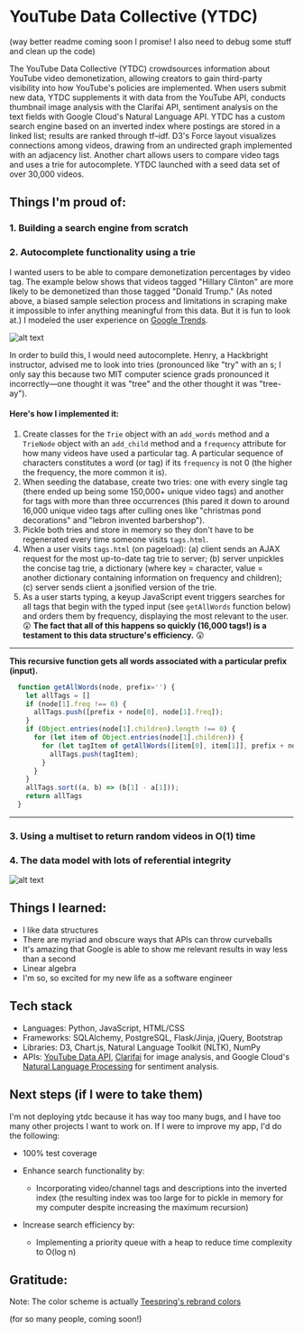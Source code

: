 # YouTube Data Collective (YTDC)

(way better readme coming soon I promise! I also need to debug some stuff and clean up the code)

The YouTube Data Collective (YTDC) crowdsources information about YouTube video demonetization, allowing creators to gain third-party visibility into how YouTube's policies are implemented. When users submit new data, YTDC supplements it with data from the YouTube API, conducts thumbnail image analysis with the Clarifai API, sentiment analysis on the text fields with Google Cloud's Natural Language API. YTDC has a custom search engine based on an inverted index where postings are stored in a linked list; results are ranked through tf–idf. D3's Force layout visualizes connections among videos, drawing from an undirected graph implemented with an adjacency list. Another chart allows users to compare video tags and uses a trie for autocomplete. YTDC launched with a seed data set of over 30,000 videos.

## Things I'm proud of:

### 1. Building a search engine from scratch


### 2. Autocomplete functionality using a trie

I wanted users to be able to compare demonetization percentages by video tag. The example below shows that videos tagged "Hillary Clinton" are more likely to be demonetized than those tagged "Donald Trump." (As noted above, a biased sample selection process and limitations in scraping make it impossible to infer anything meaningful from this data. But it is fun to look at.) I modeled the user experience on [Google Trends](https://trends.google.com/trends/explore?date=today%205-y&geo=US&q=%2Fm%2F0cqt90,%2Fm%2F0d06m5).

![alt text](https://lh4.googleusercontent.com/_1H2MKoNUGkDN87ydTvIbbIJAvgs6tu7RCp7ypXYUUjxc3U2Yo3dkZiRXG4eJTtCLYl9n5Qxapu4qg=w1440-h780 "Autocomplete functionality")

In order to build this, I would need autocomplete. Henry, a Hackbright instructor, advised me to look into tries (pronounced like "try" with an s; I only say this because two MIT computer science grads pronounced it incorrectly—one thought it was "tree" and the other thought it was "tree-ay").

#### Here's how I implemented it:
1. Create classes for the `Trie` object with an `add_words` method  and a `TrieNode` object with an `add_child` method and a `frequency` attribute for how many videos have used a particular tag. A particular sequence of characters constitutes a word (or tag) if its `frequency` is not 0 (the higher the frequency, the more common it is).
2. When seeding the database, create two tries: one with every single tag (there ended up being some 150,000+ unique video tags) and another for tags with more than three occurrences (this pared it down to around 16,000 unique video tags after culling ones like "christmas pond decorations" and "lebron invented barbershop").
3. Pickle both tries and store in memory so they don't have to be regenerated every time someone visits `tags.html`.
4. When a user visits `tags.html` (on pageload): (a) client sends an AJAX request for the most up-to-date tag trie to server; (b) server unpickles the concise tag trie, a dictionary (where key = character, value = another dictionary containing information on frequency and children); (c) server sends client a jsonified version of the trie.
5. As a user starts typing, a keyup JavaScript event triggers searches for all tags that begin with the typed input (see `getAllWords` function below) and orders them by frequency, displaying the most relevant to the user. 😲 **The fact that all of this happens so quickly (16,000 tags!) is a testament to this data structure's efficiency.** 😲

---
**This recursive function gets all words associated with a particular prefix (input).**
```javascript
  function getAllWords(node, prefix='') {
    let allTags = []
    if (node[1].freq !== 0) {
      allTags.push([prefix + node[0], node[1].freq]);
    }
    if (Object.entries(node[1].children).length !== 0) {
      for (let item of Object.entries(node[1].children)) {
        for (let tagItem of getAllWords([item[0], item[1]], prefix + node[0])) {
          allTags.push(tagItem);
        }
      }
    }
    allTags.sort((a, b) => (b[1] - a[1]));
    return allTags
  }
```
---

### 3. Using a multiset to return random videos in O(1) time



### 4. The data model with lots of referential integrity

![alt text](https://lh5.googleusercontent.com/VYNjJFxSbd6nYEsn3SIuvJRAeTvoiVfGIbCv3kUdbDdERJBzZjLjIeeU8WOfwmii7cQUbHiJfcCfOQ=w1417-h780-rw "Data model for the YouTube Data Collective project")


## Things I learned:
* I like data structures
* There are myriad and obscure ways that APIs can throw curveballs
* It's amazing that Google is able to show me relevant results in way less than a second
* Linear algebra
* I'm so, so excited for my new life as a software engineer

## Tech stack
* Languages: Python, JavaScript, HTML/CSS
* Frameworks: SQLAlchemy, PostgreSQL, Flask/Jinja, jQuery, Bootstrap
* Libraries: D3, Chart.js, Natural Language Toolkit (NLTK), NumPy
* APIs: [YouTube Data API](https://developers.google.com/youtube/v3/docs/), [Clarifai](https://clarifai.com/developer/guide/) for image analysis, and Google Cloud's [Natural Language Processing](https://cloud.google.com/natural-language/docs/basics) for sentiment analysis.

## Next steps (if I were to take them)
I'm not deploying ytdc because it has way too many bugs, and I have too many other projects I want to work on. If I were to improve my app, I'd do the following:

* 100% test coverage
* Enhance search functionality by:
  * Incorporating video/channel tags and descriptions into the inverted index (the resulting index was too large for to pickle in memory for my computer despite increasing the maximum recursion)

* Increase search efficiency by:
  * Implementing a priority queue with a heap to reduce time complexity to O(log n)

## Gratitude:

Note: The color scheme is actually [Teespring's rebrand colors](http://teespring.com/style-guide)

(for so many people, coming soon!)


